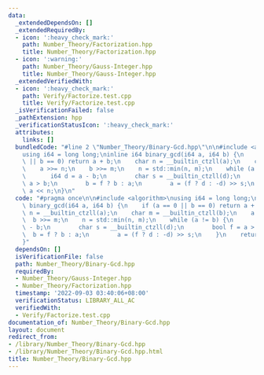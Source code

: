 ```yaml
---
data:
  _extendedDependsOn: []
  _extendedRequiredBy:
  - icon: ':heavy_check_mark:'
    path: Number_Theory/Factorization.hpp
    title: Number_Theory/Factorization.hpp
  - icon: ':warning:'
    path: Number_Theory/Gauss-Integer.hpp
    title: Number_Theory/Gauss-Integer.hpp
  _extendedVerifiedWith:
  - icon: ':heavy_check_mark:'
    path: Verify/Factorize.test.cpp
    title: Verify/Factorize.test.cpp
  _isVerificationFailed: false
  _pathExtension: hpp
  _verificationStatusIcon: ':heavy_check_mark:'
  attributes:
    links: []
  bundledCode: "#line 2 \"Number_Theory/Binary-Gcd.hpp\"\n\n#include <algorithm>\n\
    using i64 = long long;\ninline i64 binary_gcd(i64 a, i64 b) {\n    if (a == 0\
    \ || b == 0) return a + b;\n    char n = __builtin_ctzll(a);\n    char m = __builtin_ctzll(b);\n\
    \    a >>= n;\n    b >>= m;\n    n = std::min(n, m);\n    while (a != b) {\n \
    \       i64 d = a - b;\n        char s = __builtin_ctzll(d);\n        bool f =\
    \ a > b;\n        b = f ? b : a;\n        a = (f ? d : -d) >> s;\n    }\n    return\
    \ a << n;\n}\n"
  code: "#pragma once\n\n#include <algorithm>\nusing i64 = long long;\ninline i64\
    \ binary_gcd(i64 a, i64 b) {\n    if (a == 0 || b == 0) return a + b;\n    char\
    \ n = __builtin_ctzll(a);\n    char m = __builtin_ctzll(b);\n    a >>= n;\n  \
    \  b >>= m;\n    n = std::min(n, m);\n    while (a != b) {\n        i64 d = a\
    \ - b;\n        char s = __builtin_ctzll(d);\n        bool f = a > b;\n      \
    \  b = f ? b : a;\n        a = (f ? d : -d) >> s;\n    }\n    return a << n;\n\
    }"
  dependsOn: []
  isVerificationFile: false
  path: Number_Theory/Binary-Gcd.hpp
  requiredBy:
  - Number_Theory/Gauss-Integer.hpp
  - Number_Theory/Factorization.hpp
  timestamp: '2022-09-03 03:40:06+08:00'
  verificationStatus: LIBRARY_ALL_AC
  verifiedWith:
  - Verify/Factorize.test.cpp
documentation_of: Number_Theory/Binary-Gcd.hpp
layout: document
redirect_from:
- /library/Number_Theory/Binary-Gcd.hpp
- /library/Number_Theory/Binary-Gcd.hpp.html
title: Number_Theory/Binary-Gcd.hpp
---
```

